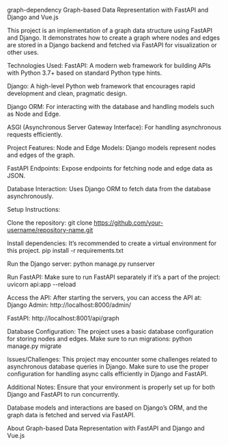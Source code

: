 graph-dependency
Graph-based Data Representation with FastAPI and Django and Vue.js

This project is an implementation of a graph data structure using FastAPI and Django. It demonstrates how to create a graph where nodes and edges are stored in a Django backend and fetched via FastAPI for visualization or other uses.

Technologies Used: FastAPI: A modern web framework for building APIs with Python 3.7+ based on standard Python type hints.

Django: A high-level Python web framework that encourages rapid development and clean, pragmatic design.

Django ORM: For interacting with the database and handling models such as Node and Edge.

ASGI (Asynchronous Server Gateway Interface): For handling asynchronous requests efficiently.

Project Features: Node and Edge Models: Django models represent nodes and edges of the graph.

FastAPI Endpoints: Expose endpoints for fetching node and edge data as JSON.

Database Interaction: Uses Django ORM to fetch data from the database asynchronously.

Setup Instructions:

Clone the repository: git clone https://github.com/your-username/repository-name.git

Install dependencies: It’s recommended to create a virtual environment for this project. pip install -r requirements.txt

Run the Django server: python manage.py runserver

Run FastAPI: Make sure to run FastAPI separately if it’s a part of the project: uvicorn api:app --reload

Access the API: After starting the servers, you can access the API at: Django Admin: http://localhost:8000/admin/

FastAPI: http://localhost:8001/api/graph

Database Configuration: The project uses a basic database configuration for storing nodes and edges. Make sure to run migrations: python manage.py migrate

Issues/Challenges: This project may encounter some challenges related to asynchronous database queries in Django. Make sure to use the proper configuration for handling async calls efficiently in Django and FastAPI.

Additional Notes: Ensure that your environment is properly set up for both Django and FastAPI to run concurrently.

Database models and interactions are based on Django’s ORM, and the graph data is fetched and served via FastAPI.

About
Graph-based Data Representation with FastAPI and Django and Vue.js


